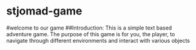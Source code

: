 # stjomad-game
#welcome to our game
##Introduction:
This is a simple text based adventure game. The purpose of this game is for you, the player, to navigate through different environments and interact with various objects
